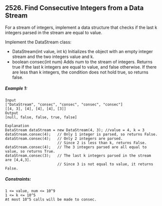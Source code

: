 ﻿## 2526. Find Consecutive Integers from a Data Stream

For a stream of integers, implement a data structure that checks if the last k integers parsed in the stream are equal to value.

Implement the DataStream class:

- DataStream(int value, int k) Initializes the object with an empty integer stream and the two integers value and k.
- boolean consec(int num) Adds num to the stream of integers. Returns true if the last k integers are equal to value, and false otherwise. If there are less than k integers, the condition does not hold true, so returns false.


##### Example 1:

    Input
    ["DataStream", "consec", "consec", "consec", "consec"]
    [[4, 3], [4], [4], [4], [3]]
    Output
    [null, false, false, true, false]

    Explanation
    DataStream dataStream = new DataStream(4, 3); //value = 4, k = 3
    dataStream.consec(4);   // Only 1 integer is parsed, so returns False.
    dataStream.consec(4);   // Only 2 integers are parsed.
                            // Since 2 is less than k, returns False.
    dataStream.consec(4);   // The 3 integers parsed are all equal to value, so returns True.
    dataStream.consec(3);   // The last k integers parsed in the stream are [4,4,3].
                            // Since 3 is not equal to value, it returns False.


##### Constraints:

    1 <= value, num <= 10^9
    1 <= k <= 10^5
    At most 10^5 calls will be made to consec.